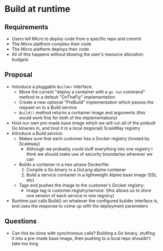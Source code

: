 Build at runtime
==================

Requirements
------------
* Users tell Micro to deploy code from a specific repo and commit
* The Micro platfrom compiles their code
* The Micro platform deploys their code
* All of this happens without blowing the user's resource allocation budgets

Proposal
--------
* Introduce a pluggable `Builder` interface:
    - Move the current "deploy a container with a `go run` command" method to a default "OnTheFly" implementation
    - Create a new optional "PreBuild" implementation which passes the request on to a Build service
    - `Build()` method returns a container image and arguments (this would work fine for both of the implementations)
* Host our own pre-made base image which we will run all of the prebuilt Go binaries in, and host it in a local (regional) ScaleWay registry
* Introduce a Build service:
    - Makes sure that each customer has a Docker registry (hosted by Scaleway)
        - Although we probably _could_ stuff everything into one registry I think we should make use of security boundaries wherever we can
    - Builds a container in a two-phase Dockerfile:
        1) Compile a Go binary in a GoLang alpine container
        2) Build a service container in a lightweight Alpine base image (SSL etc)
    - Tags and pushes the image to the customer's Docker registry:
        - Image tag is customer.registry/service:<servicename> (this allows us to store one version of each service in one registry)
* Runtime just calls Build() on whatever the configured builder interface is, and uses the response to come up with the deployment parameters

Questions
---------
* Can this be done with synchronous calls? Building a Go binary, stuffing it into a pre-made base image, then pushing to a local repo shouldn't take too long
